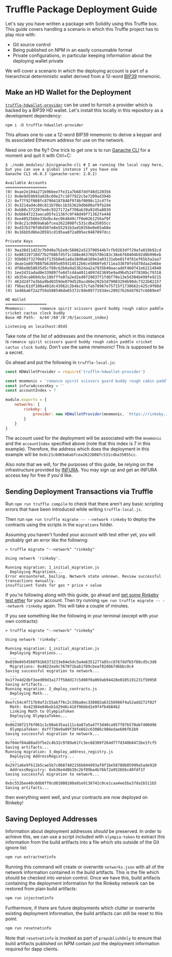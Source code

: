 # Truffle Package Deployment Guide

Let's say you have written a package with Solidity using this Truffle box. This guide covers handling a scenario in which this Truffle project has to play nice with:

* Git source control
* Being published on NPM in an easily consumable format
* Private configurations, in particular keeping information about the deploying wallet private

We will cover a scenario in which the deploying account is part of a hierarchical deterministic wallet derived from a 12-word [BIP39](https://github.com/bitcoin/bips/blob/master/bip-0039.mediawiki) mnemonic.

## Make an HD Wallet for the Deployment

[`truffle-hdwallet-provider`](https://github.com/trufflesuite/truffle-hdwallet-provider) can be used to furnish a provider which is backed by a BIP39 HD wallet. Let's install this locally in this repository as a development dependency:

    npm i -D truffle-hdwallet-provider

This allows one to use a 12-word BIP39 mnemonic to derive a keypair and its associated Ethereum address for use on the network.

Need one on the fly? One trick to get one is to run [Ganache CLI](https://github.com/trufflesuite/ganache-cli) for a moment and quit it with Ctrl+C:

```
$ ./node_modules/.bin/ganache-cli # I am running the local copy here, but you can use a global instance if you have one
Ganache CLI v6.0.3 (ganache-core: 2.0.2)

Available Accounts
==================
(0) 0xae2e104a271b96bee7fe31a7b687ddf48d120356
(1) 0x0e9d59b93a926c69e27c1077922c5e7209ad394b
(2) 0xf7f92f008fc87904187848f974bf0098c12c47fe
(3) 0x3214ad4c80c811b70bc1b353629db600af9fb2d4
(4) 0xb88c372207ee6c9327172af708ab39a9245a8039
(5) 0xbb647223aeca95fe1136fc9f48d49f71362fe448
(6) 0xe4052566e33bdbc4ec064849c7f0e0261256af9f
(7) 0x8c21c0d69a6abfcea2622808fc531cdba35055cc
(8) 0xd37b370fd6d587e8e55291b3ad10356e0e65a68e
(9) 0x16bb5d6be20591cd195aa8f2a095ec0487097dcc

Private Keys
==================
(0) 9aa38d11d23c7b940a7b2e0c58062a523790544b7cfb9263dff29afa019b92cd
(1) 6e88319718d77b2f68bfd5f1c188e46376b570b183c38e6768404b92d8b996eb
(2) 93b082f3270e81f135b8e61a8a38d0a6169e3a03131ebe01f4f81ef65b3a2aa7
(3) deae1e8979887b63695e859314512b6ce5860fe6711ea336f0fe5d78daa2e6be
(4) df86e8b58835d5cf89c63b0a9a53b2daa2a7935b40aacaddf460741e62214948
(5) 1ee2d31adad0e339897fe8d7cd4a40114897d23695e9ad9bd524f7838bc79318
(6) eb354ca869dcbc18bfffe07a2ed2ed0729037f1fd6f70e13e5d304b499fe9215
(7) 462d24f7e3bba9bd0359de079d520acd60e292b3d79003294b90dc7322b82157
(8) f9bac61df108a401dc43962c2b4bc57cfab78967e75715f1730662c425c9f08d
(9) 1e46ba6f2a2f59a588546de65372c9de89771934ec20927b26d47027c6089e4f

HD Wallet
==================
Mnemonic:      romance spirit scissors guard buddy rough cabin paddle cricket cactus clock buddy
Base HD Path:  m/44'/60'/0'/0/{account_index}

Listening on localhost:8545
```

Take note of the list of addresses and the mnemonic, which in this instance is `romance spirit scissors guard buddy rough cabin paddle cricket cactus clock buddy`. Don't use the same mnemonic! This is supposed to be a secret.

Go ahead and put the following in `truffle-local.js`:

```js
const HDWalletProvider = require('truffle-hdwallet-provider')

const mnemonic = 'romance spirit scissors guard buddy rough cabin paddle cricket cactus clock buddy'
const infuraAccessKey = ''
const accountIndex = 7

module.exports = {
    networks: {
        rinkeby: {
            provider: new HDWalletProvider(mnemonic, `https://rinkeby.infura.io/${ infuraAccessKey }`, accountIndex)
        }
    }
}
```

The account used for the deployment will be associated with the `mnemonic` and the `accountIndex` specified above (note that this index is 7 in this example). Therefore, the address which does the deployment in this example will be `0x8c21c0d69a6abfcea2622808fc531cdba35055cc`.

Also note that we will, for the purposes of this guide, be relying on the infrastructure provided by [INFURA](https://infura.io). You may sign up and get an INFURA access key for free if you'd like.

## Sending Deployment Transactions via Truffle

Run `npm run truffle compile` to check that there aren't any basic scripting errors that have been introduced while writing `truffle-local.js`.

Then run `npm run truffle migrate -- --network rinkeby` to deploy the contracts using the scripts in the `migrations` folder.

Assuming you haven't funded your account with test ether yet, you will probably get an error like the following:

```text
> truffle migrate "--network" "rinkeby"

Using network 'rinkeby'.

Running migration: 1_initial_migration.js
  Deploying Migrations...
Error encountered, bailing. Network state unknown. Review successful transactions manually.
insufficient funds for gas * price + value
```

If you're following along with this guide, go ahead and [get some Rinkeby test ether](https://www.rinkeby.io/#faucet) for your account. Then try running `npm run truffle migrate -- --network rinkeby` again. This will take a couple of minutes.

If you see something like the following in your terminal (except with your own contracts):

```text
> truffle migrate "--network" "rinkeby"

Using network 'rinkeby'.

Running migration: 1_initial_migration.js
  Deploying Migrations...
  ... 0x039e0454560f81b6373233e84e5dc5a4e6351277a85cc8767ddfb5f88cd5c3d8
  Migrations: 0x4822ea9c767071bab1f89cbeaf82d667d6bbc0c4
Saving successful migration to network...
  ... 0x1f7e4d2dbf3eed09d3a177f58dd17c5d08f0a069ab94428e0105191231f50958
Saving artifacts...
Running migration: 2_deploy_contracts.js
  Deploying Math...
  ... 0xe7c54c4f717b9af2c55ab776c2c39ba8ec330802a63156986f4a52add272f02f
  Math: 0x42384e04beb1d2946c416f96bbd2e9f4fb4684b2
  Linking Math to OlympiaToken
  Deploying OlympiaToken...
  ... 0x06230721f6f061c1c08ab35aa111c4a87a5a47f3d40ca957f87b570abf400d96
  OlympiaToken: 0xff730e9a89f39fe662c63086c986edae696f61b9
Saving successful migration to network...
  ... 0xf04ef84a08ad3f5e2c4b32c9789a61fc3ec68309f264df77d340b8472be1fcf5
Saving artifacts...
Running migration: 3_deploy_address_registry.js
  Deploying AddressRegistry...
  ... 0x2971a6e9f611b5cae5b7c0687402156b044993af8f1be58789b05999a5ade910
  AddressRegistry: 0xb36e4d8b39c2bf89ba4b76bf2a952656c40fdf1f
Saving successful migration to network...
  ... 0xbc552bee40c0db8ff0cd81008180a91e9138742c0ce1caa4ee5ba37da1b511b5
Saving artifacts...
```

then everything went well, and your contracts are now deployed on Rinkeby!

## Saving Deployed Addresses

Information about deployment addresses *should* be preserved. In order to achieve this, we can use a script included with `olympia-token` to extract this information from the build artifacts into a file which sits outside of the Git ignore list:

```sh
npm run extractnetinfo
```

Running this command will create or overwrite `networks.json` with all of the network information contained in the build artifacts. This is the file which should be checked into version control. Once we have this, build artifacts containing the deployment information for the Rinkeby network can be restored from plain build artifacts:

```sh
npm run injectnetinfo
```

Furthermore, if there are future deployments which clutter or overwrite existing deployment information, the build artifacts can still be reset to this point:

```sh
npm run resetnetinfo
```

Note that `resetnetinfo` is invoked as part of `prepublishOnly` to ensure that build artifacts published on NPM contain just the deployment information required for dapp clients.
